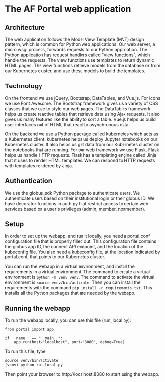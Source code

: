 # The AF Portal web application

## Architecture

The web application follows the Model View Template (MVT) design pattern, which is common for Python web applications. Our web server, a micro wsgi process, forwards requests to our Python application. The Python application has request handlers called "view functions", which handle the requests. The view functions use templates to return dynamic HTML pages. The view functions retrieve models from the database or from our Kubernetes cluster, and use these models to build the templates.

## Technology

On the frontend we use jQuery, Bootstrap, DataTables, and Vue.js. For icons we use Font Awesome. The Bootstrap framework gives us a variety of CSS classes that we use to style our web pages. The DataTables framework helps us create reactive tables that retrieve data using Ajax requests. It also gives us many features like the ability to sort a table. Vue.js helps us build user interfaces out of HTML that react to asynchronous data. 

On the backend we use a Python package called kubernetes which acts as a Kubernetes client. kubernetes helps us deploy Jupyter notebooks on our Kubernetes cluster. It also helps us get data from our Kubernetes cluster on the notebooks that are running. For our web framework we use Flask. Flask helps us handle HTTP requests. Flask has a templating engine called Jinja that it uses to render HTML templates. We can respond to HTTP requests with templates rendered by Jinja.

## Authentication

We use the globus_sdk Python package to authenticate users. We authenticate users based on their institutional login or their globus ID. We have decorator functions in auth.py that restrict access to certain web services based on a user's privileges (admin, member, nonmember).

## Setup

In order to set up the webapp, and run it locally, you need a portal.conf configuration file that is properly filled out. This configuration file contains the globus app ID, the connect API endpoint, and the location of the kubeconfig file. You also need a kubeconfig file, at the location indicated by portal.conf, that points to our Kubernetes cluster.

You can run the webapp in a virtual environment, and install the requirements in a virtual environment. The command to create a virtual environment is `python -m venv venv`. The command to activate the virtual environment is `source venv/bin/activate`. Then you can install the requirements with the command `pip install -r requirements.txt`. This installs all the Python packages that are needed by the webapp.

## Running the webapp

To run the webapp locally, you can use this file (run_local.py):

    from portal import app

    if __name__ == "__main__":
        app.run(host="localhost", port="8080", debug=True)

To run this file, type

    source venv/bin/activate
    (venv) python run_local.py

Then point your browser to http://localhost:8080 to start using the webapp.